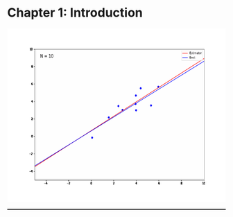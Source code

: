# Chapter 1: Introduction

<div class="image-container">
<p class="image-holder">
<img src="animation.gif" height="400">
</p></div>

<hr style="height:2px;"> 
